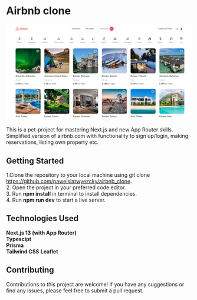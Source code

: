 # Airbnb clone

![Homepage](https://github.com/pawelslatwyezcky/airbnb_clone/blob/main/airbnb_clone_homepage.png?raw=true)

This is a pet-project for mastering Next.js and new App Router skills. Simplified version of airbnb.com with functionality to sign up/login, making reservations, listing own property etc. 

## Getting Started

1.Clone the repository to your local machine using git clone https://github.com/pawelslatwyezcky/airbnb_clone.  
2. Open the project in your preferred code editor.  
3. Run **npm install** in terminal to install dependencies.  
4. Run **npm run dev** to start a live server.

## Technologies Used

**Next.js 13 (with App Router)**  
**Typescipt**  
**Prisma**  
**Tailwind CSS**
**Leaflet**

## Contributing

Contributions to this project are welcome! If you have any suggestions or find any issues, please feel free to submit a pull request.
